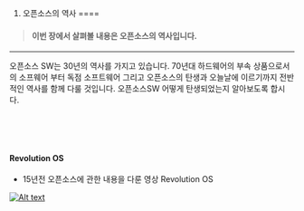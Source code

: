 1. 오픈소스의 역사
====


> #### 이번 장에서 살펴볼 내용은 오픈소스의 역사입니다.

<hr>

 오픈소스 SW는 30년의 역사를 가지고 있습니다. 70년대 하드웨어의 부속 상품으로서의 소프웨어 부터 독점 소프트웨어 그리고 오픈소스의 탄생과 오늘날에 이르기까지 전반적인 역사를 함께 다룰 것입니다. 오픈소스SW 어떻게 탄생되었는지 알아보도록 합시다.

<br> <br> <br>

#### Revolution OS
 - 15년전 오픈소스에 관한 내용을 다룬 영상 Revolution OS

 [![Alt text](https://img.youtube.com/vi/4ZHloJVhcRY/0.jpg)](https://www.youtube.com/watch?v=4ZHloJVhcRY&t=0s)
